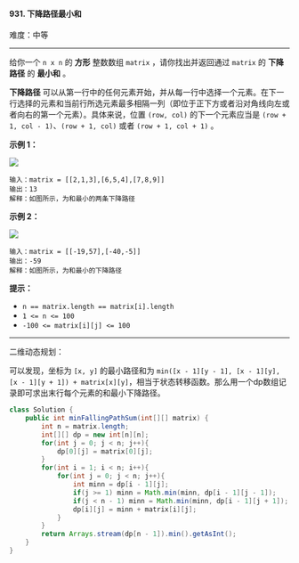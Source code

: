 #### 931. 下降路径最小和

难度：中等

---

给你一个 `n x n` 的  **方形**  整数数组 `matrix` ，请你找出并返回通过 `matrix` 的 **下降路径**  的  **最小和**  。

 **下降路径**  可以从第一行中的任何元素开始，并从每一行中选择一个元素。在下一行选择的元素和当前行所选元素最多相隔一列（即位于正下方或者沿对角线向左或者向右的第一个元素）。具体来说，位置 `(row, col)` 的下一个元素应当是 `(row + 1, col - 1)`、`(row + 1, col)` 或者 `(row + 1, col + 1)` 。

 **示例 1：** 

![](https://assets.leetcode.com/uploads/2021/11/03/failing1-grid.jpg)

```
输入：matrix = [[2,1,3],[6,5,4],[7,8,9]]
输出：13
解释：如图所示，为和最小的两条下降路径
```

 **示例 2：** 

![](https://assets.leetcode.com/uploads/2021/11/03/failing2-grid.jpg)

```
输入：matrix = [[-19,57],[-40,-5]]
输出：-59
解释：如图所示，为和最小的下降路径
```

 **提示：** 

*   `n == matrix.length == matrix[i].length`
*   `1 <= n <= 100`
*   `-100 <= matrix[i][j] <= 100`

---

二维动态规划：

可以发现，坐标为 `[x, y]` 的最小路径和为 `min([x - 1][y - 1], [x - 1][y], [x - 1][y + 1]) + matrix[x][y]`，相当于状态转移函数。那么用一个dp数组记录即可求出末行每个元素的和最小下降路径。

```Java
class Solution {
    public int minFallingPathSum(int[][] matrix) {
        int n = matrix.length;
        int[][] dp = new int[n][n];
        for(int j = 0; j < n; j++){
            dp[0][j] = matrix[0][j];
        }
        for(int i = 1; i < n; i++){
            for(int j = 0; j < n; j++){
                int minn = dp[i - 1][j];
                if(j >= 1) minn = Math.min(minn, dp[i - 1][j - 1]);
                if(j < n - 1) minn = Math.min(minn, dp[i - 1][j + 1]);
                dp[i][j] = minn + matrix[i][j];
            }
        }
        return Arrays.stream(dp[n - 1]).min().getAsInt();
    }
}
```